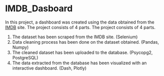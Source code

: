 # IMDB_Dasboard

In this project, a dashboard was created using the data obtained from the [IMDB]( https://www.imdb.com/search/title/?count=100&groups=top_1000&sort=user_rating) site. The project consists of 4 parts. The project consists of 4 parts.
1. The dataset has been scraped from the IMDB site. (Selenium)
2. Data cleaning process has been done on the dataset obtained. (Pandas, Numpy)
3. The cleaned dataset has been uploaded to the database. (Psycopg2, PostgreSQL)
4. The data extracted from the database has been visualized with an interactive dashboard. (Dash, Plotly)
